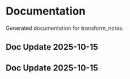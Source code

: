 # Documentation

Generated documentation for transform_notes.

## Doc Update 2025-10-15

## Doc Update 2025-10-15
